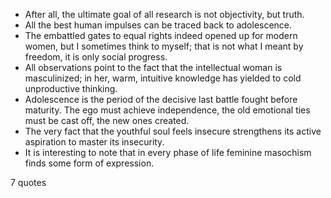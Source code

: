  - After all, the ultimate goal of all research is not objectivity, but truth.
 - All the best human impulses can be traced back to adolescence.
 - The embattled gates to equal rights indeed opened up for modern women, but I sometimes think to myself; that is not what I meant by freedom, it is only social progress.
 - All observations point to the fact that the intellectual woman is masculinized; in her, warm, intuitive knowledge has yielded to cold unproductive thinking.
 - Adolescence is the period of the decisive last battle fought before maturity. The ego must achieve independence, the old emotional ties must be cast off, the new ones created.
 - The very fact that the youthful soul feels insecure strengthens its active aspiration to master its insecurity.
 - It is interesting to note that in every phase of life feminine masochism finds some form of expression.

7 quotes